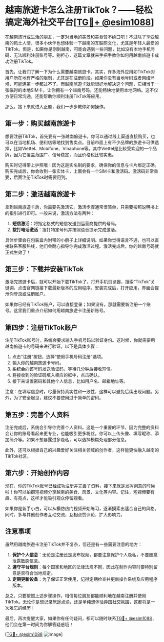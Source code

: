 # 越南旅遊卡怎么注册TikTok？——轻松搞定海外社交平台[[TG💪+ @esim1088](https://t.me/s/esim1088)]

在越南旅行或生活的朋友，一定对当地的美景和美食赞不绝口吧！不过除了享受越南的风土人情，很多小伙伴也想体验一下越南的互联网文化，尤其是年轻人最爱的TikTok。但是，如果你是刚到越南，可能会遇到一些问题，比如没有本地手机号码、无法顺利注册账号等。别担心，这篇文章就来手把手教你如何用越南旅遊卡成功注册TikTok。

首先，让我们了解一下为什么需要越南旅遊卡。其实，许多海外应用如TikTok对用户所在地有严格的限制，尤其是在注册阶段。如果你没有当地号码或者网络环境，可能连第一步都过不了。而越南旅遊卡就能很好地解决这个问题，它相当于一张临时的本地SIM卡，让你拥有一个越南号码，还能畅快地使用本地网络。这不仅方便日常沟通，还能帮助你顺利注册TikTok等应用。

那么，接下来就进入正题，我们一步步教你如何操作。

## 第一步：购买越南旅遊卡

想要注册TikTok，首先要有一张越南旅遊卡。你可以通过线上渠道直接购买，也可以在当地机场、便利店等地找到售卖点。目前市面上有不少品牌的旅遊卡可供选择，比如Viettel、Mobifone、Vinaphone等。其中Viettel是比较受欢迎的一个品牌，因为它覆盖范围广、信号稳定，而且价格也比较实惠。

购买时记得带上护照哦！因为这是实名制的要求，确保你的信息与卡片绑定正确。购买完成后，你会收到一张实体卡，上面会有一个SIM卡和激活码。激活码非常重要，后面注册TikTok时需要用到。

## 第二步：激活越南旅遊卡

拿到越南旅遊卡后，你需要先激活它。激活步骤通常很简单，只需要按照说明书上的指引进行即可。一般来说，激活方法有两种：

1. **短信激活**：将指定格式的短信发送到运营商提供的号码。
2. **拨打电话激活**：拨打特定号码并按照语音提示完成激活。

具体步骤会在包装盒内附带的小册子上详细说明。如果你觉得语言不通，也可以直接联系客服热线，他们会耐心指导你完成激活过程。激活完成后，你的越南号码就正式生效了！

## 第三步：下载并安装TikTok

激活完旅遊卡后，就可以开始下载TikTok了。打开手机浏览器，搜索“TikTok”关键词，点击官网链接下载最新版本的应用程序。安装完成后，打开应用，界面会提示你登录或注册账户。

如果你已经有TikTok账户，可以直接登录；如果没有，那就需要新注册一个账号。这里我们重点介绍如何用越南旅遊卡注册新账号。

## 第四步：注册TikTok账户

注册TikTok账号时，系统会要求输入手机号码以验证身份。这时候，你就需要用越南旅遊卡的号码来进行验证。以下是具体步骤：

1. 点击“注册”按钮，选择“使用手机号码注册”选项。
2. 输入你的越南旅遊卡号码。
3. 系统会向该号码发送验证码，等待几分钟后接收短信。
4. 将接收到的验证码填入相应的框中，点击确认。
5. 接下来设置密码和其他个人信息，比如用户名、邮箱地址等。

注意：在填写信息时，尽量保持真实性和一致性，这样可以避免后续出现问题。另外，为了安全起见，建议不要使用过于简单的密码。

## 第五步：完善个人资料

注册完成后，系统会引导你完善个人资料。这是一个重要的环节，因为完整的资料会让你的账号看起来更专业，也能吸引更多粉丝。你可以上传头像、填写昵称、添加简介等。如果不想暴露过多隐私，可以选择模糊处理部分信息。

此外，还可以根据自己的兴趣爱好关注相关领域的创作者，这样能更快融入越南的TikTok社区。

## 第六步：开始创作内容

现在，你的TikTok账号已经成功注册并完善了资料，接下来就是发挥创意的时候啦！你可以拍摄短视频分享越南的美食、风景、文化等内容。记住，短视频要有趣、有亮点，这样才能吸引观众停留观看。

如果你是新手小白，可以从模仿热门视频开始练习，逐渐摸索出适合自己的风格。同时，多与其他创作者互动交流，互相点赞评论，扩大影响力。

## 注意事项

虽然用越南旅遊卡注册TikTok并不复杂，但还是有一些需要注意的地方：

1. **保护个人信息**：无论是注册还是发布视频，都要注意保护个人隐私，不要随意泄露敏感信息。
2. **遵守平台规则**：每个国家和地区的法律法规不同，因此在制作内容时要特别留意是否符合当地规定。
3. **定期更新设备**：为了保证正常使用，记得定期检查并更新操作系统及应用程序版本。

总之，只要按照上述步骤操作，相信每位朋友都能顺利地在越南注册并使用TikTok。无论你是想记录旅途点滴，还是单纯想体验异国社交氛围，这都将是一次难忘的经历！

最后，再次提醒大家，如果你有任何疑问，都可以随时联系[TG💪+ @esim1088](https://t.me/s/esim1088)，他们会在第一时间为你解答疑惑哦！

[[TG💪+ @esim1088](https://t.me/s/esim1088) ![Image](https://i.postimg.cc/4NQfJmqS/Snipaste-2025-05-13-00-14-12.png)]